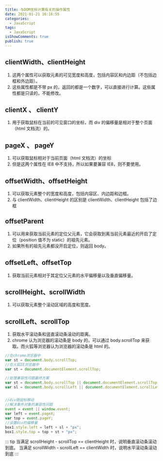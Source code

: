 ```yaml
---
title: 与DOM坐标计算有关的操作属性
date: 2021-01-21 16:16:55
categories:
  - JavaScript
tags:
  - JavaScript
isShowComments: true
publish: true
---
```


## clientWidth、clientHeight

1. 这两个属性可以获取元素的可见宽度和高度，包括内容区和内边距（不包括边框和外边距）。
2. 这些属性都是不带 px 的，返回的都是一个数字，可以直接进行计算。这些属性都是只读的，不能修改。

## clientX 、 clientY

1. 用于获取鼠标在当前的可见窗口的坐标，而 div 的偏移量是相对于整个页面（html 文档流）的。

## pageX 、 pageY

1. 可以获取鼠标相对于当前页面（html 文档流）的坐标
2. 但是这两个属性在 IE8 中不支持，所以如果要兼容 IE8，则不要使用。

## offsetWidth、offsetHeight

1. 可以获取元素整个的宽度和高度，包括内容区、内边距和边框。
2. 与 clientWidth、clientHeight 的区别是 clientWidth、clientHeight 包括了边框

## offsetParent

1. 可以用来获取当前元素的定位父元素，它会获取到离当前元素最近的开启了定位（position 值不为 static）的祖先元素。
2. 如果所有的祖先元素都没开启定位，则返回 body。

## offsetLeft、offsetTop

1. 获取当前元素相对于其定位父元素的水平偏移量以及垂直偏移量。

## scrollHeight、scrollWidth

1. 可以获取元素整个滚动区域的高度和宽度。

## scrollLeft、scrollTop

1. 获取水平滚动条和竖直滚动条滚动的距离。
2. chrome 认为浏览器的滚动条是 body 的，可以通过 body.scrollTop 来获取。而火狐等浏览器认为浏览器的滚动条是 html 的。

```JavaScript
//在chrome浏览器中
var st = document.body.scrollTop;
//在火狐IE浏览器中
var st = document.documentElement.scrollTop;

//处理兼容性问题最终方案
var st = document.body.scrollTop || document.documentElement.scrollTop;
var sl = document.body.scrollLeft || document.documentElement.scrollLeft;


//div随鼠标移动
//解决事件对象的兼容性问题
event = event || window.event;
var left = event.pageX;
var top = event.pageY;
//设置div的偏移量
box1.style.left = left + sl + "px";
box1.style.top = top + st + "px";
```

::: tip
当满足 scrollHeight - scrollTop == clientHeight 时，说明垂直滚动条滚动到底。
当满足 scrollWidth - scrollLeft == clientWidth 时，说明水平滚动条滚动到底
:::
